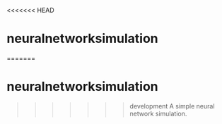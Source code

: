 <<<<<<< HEAD
# neuralnetworksimulation
=======

# neuralnetworksimulation

>>>>>>> development
A simple neural network simulation.
